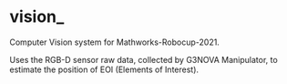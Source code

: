 # vision_
Computer Vision system for Mathworks-Robocup-2021. 

Uses the RGB-D sensor raw data, collected by G3NOVA Manipulator, to estimate the position of EOI (Elements of Interest). 
